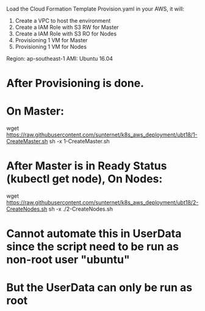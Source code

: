 Load the Cloud Formation Template Provision.yaml in your AWS, it will:
1. Create a VPC to host the environment
2. Create a IAM Role with S3 RW for Master
3. Create a IAM Role with S3 RO for Nodes
4. Provisioning 1 VM for Master
5. Provisioning 1 VM for Nodes

Region: ap-southeast-1
AMI: Ubuntu 16.04

# After Provisioning is done.
# On Master:
wget https://raw.githubusercontent.com/sunternet/k8s_aws_deployment/ubt18/1-CreateMaster.sh
sh -x 1-CreateMaster.sh

# After Master is in Ready Status (kubectl get node), On Nodes:
wget https://raw.githubusercontent.com/sunternet/k8s_aws_deployment/ubt18/2-CreateNodes.sh
sh -x ./2-CreateNodes.sh

# Cannot automate this in UserData since the script need to be run as non-root user "ubuntu"
# But the UserData can only be run as root